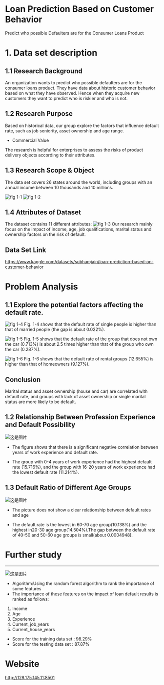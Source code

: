 # Loan Prediction Based on Customer Behavior
 
Predict who possible Defaulters are for the Consumer Loans Product


# 1. Data set description

## 1.1 Research Background

An organization wants to predict who possible defaulters are for the consumer loans product. They have data about historic customer behavior based on what they have observed. Hence when they acquire new customers they want to predict who is riskier and who is not.

## 1.2 Research Purpose

Based on historical data, our group explore the factors that influence default rate, such as job seniority, asset ownership and age range.

* Commercial Value

The research is helpful for enterprises to assess the risks of product delivery objects according to their attributes.

## 1.3 Research Scope & Object

The data set covers 26 states around the world, including groups with an annual income between 10 thousands and 10 millions. 

![fig 1-1](dataset1.png)
![fig 1-2](pic14.png)

## 1.4 Attributes of Dataset
The dataset contains 11 different attributes:
![fig 1-3](pic3.png)
Our research mainly focus on the impact of income, age, job qualifications, marital status and ownership factors on the risk of default. 

## Data Set Link
<https://www.kaggle.com/datasets/subhamjain/loan-prediction-based-on-customer-behavior>

# Problem Analysis

## 1.1 Explore the potential factors affecting the default rate.

![fig 1-4](pic13.png)
Fig. 1-4 shows that the default rate of single people is higher than that of married people (the gap is about 0.022%).

![fig 1-5](Car_owner.png)
Fig. 1-5 shows that the default rate of the group that does not own the car (0.713%) is about 2.5 times higher than that of the group who own the car (0.287%).

![fig 1-6](pic11.png)
Fig. 1-6 shows that the default rate of rental groups (12.655%) is higher than that of homeowners (9.127%). 

## Conclusion
Marital status and asset ownership (house and car) are correlated with default rate, and groups with lack of asset ownership or single marital status are more likely to be default.

## 1.2 Relationship Between Profession Experience and Default Possibility
![这是图片](图片1.png )
* The figure shows that there is a significant negative correlation between years of work experience and default rate. 

* The group with 0-4 years of work experience had the highest default rate (15.716%), and the group with 16-20 years of work experience had the lowest default rate (11.214%).

## 1.3 Default Ratio of Different Age Groups
![这是图片](图片2.png )
* The picture does not show a clear relationship between default rates and age

* The default rate is the lowest in 60-70 age group(10.138%) and the highest in20-30 age group(14.504%).The gap between the default rate of 40-50 and 50-60 age groups is small(about 0.0004948).

# Further study
***
![这是图片](图片3.jpg)
* Algorithm:Using the random forest algorithm to rank the importance of some features 
* The importance of these features on the impact of loan default results is ranked as follows:
1. Income
2. Age 
3. Experience 
4. Current_job_years 
5. Current_house_years
* Score for the training data set : 98.29%
* Score for the testing data set : 87.87%

# Website 
<http://128.175.145.11:8501>